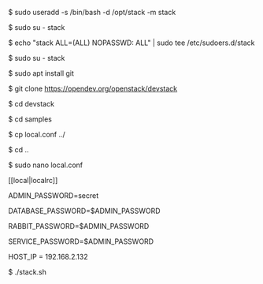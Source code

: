 $ sudo useradd -s /bin/bash -d /opt/stack -m stack

$ sudo su - stack

$ echo "stack ALL=(ALL) NOPASSWD: ALL" | sudo tee /etc/sudoers.d/stack

$ sudo su - stack

$ sudo apt install git

$ git clone https://opendev.org/openstack/devstack

$ cd devstack

$ cd samples

$ cp local.conf ../

$ cd ..

$ sudo nano local.conf

[[local|localrc]]

ADMIN_PASSWORD=secret

DATABASE_PASSWORD=$ADMIN_PASSWORD

RABBIT_PASSWORD=$ADMIN_PASSWORD

SERVICE_PASSWORD=$ADMIN_PASSWORD

HOST_IP = 192.168.2.132

$ ./stack.sh
